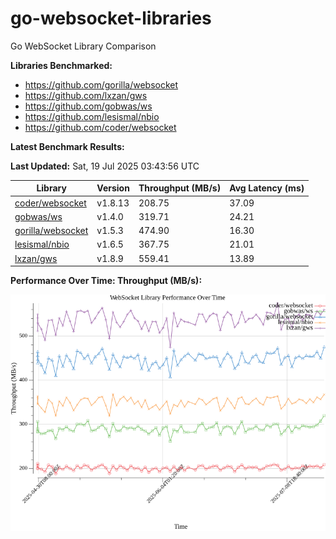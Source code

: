 # go-websocket-libraries

Go WebSocket Library Comparison

**Libraries Benchmarked:**

- https://github.com/gorilla/websocket
- https://github.com/lxzan/gws
- https://github.com/gobwas/ws
- https://github.com/lesismal/nbio
- https://github.com/coder/websocket

**Latest Benchmark Results:**

<!-- BENCHMARK_TABLE_START -->
**Last Updated:** Sat, 19 Jul 2025 03:43:56 UTC

| Library                                         | Version         | Throughput (MB/s) | Avg Latency (ms) |
| ----------------------------------------------- | --------------- | ----------------- | ---------------- |
| [coder/websocket](https://github.com/coder/websocket) | v1.8.13 | 208.75 | 37.09 |
| [gobwas/ws](https://github.com/gobwas/ws) | v1.4.0 | 319.71 | 24.21 |
| [gorilla/websocket](https://github.com/gorilla/websocket) | v1.5.3 | 474.90 | 16.30 |
| [lesismal/nbio](https://github.com/lesismal/nbio) | v1.6.5 | 367.75 | 21.01 |
| [lxzan/gws](https://github.com/lxzan/gws) | v1.8.9 | 559.41 | 13.89 |
<!-- BENCHMARK_TABLE_END -->

**Performance Over Time: Throughput (MB/s):**

![Benchmark Performance Graph](benchmark_performance.png)